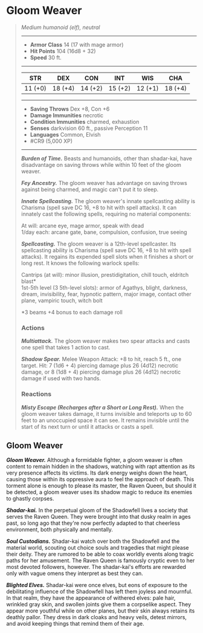 # Gloom Weaver
>*Medium humanoid (elf), neutral*
>___
>- **Armor Class** 14 (17 with mage armor)
>- **Hit Points** 104 (16d8 + 32)
>- **Speed** 30 ft.
>___
>|STR|DEX|CON|INT|WIS|CHA|
>|:---:|:---:|:---:|:---:|:---:|:---:|
>|11 (+0)|18 (+4)|14 (+2)|15 (+2)|12 (+1)|18 (+4)|
>___
>- **Saving Throws** Dex +8, Con +6
>- **Damage Immunities** necrotic
>- **Condition Immunities** charmed, exhaustion
>- **Senses** darkvision 60 ft., passive Perception 11
>- **Languages** Common, Elvish
>- #CR9 (5,000 XP)
>___
>***Burden of Time.*** Beasts and humanoids, other than shadar-kai, have disadvantage on saving throws while within 10 feet of the gloom weaver.  
>
>***Fey Ancestry.*** The gloom weaver has advantage on saving throws against being charmed, and magic can't put it to sleep.  
>
>***Innate Spellcasting.*** The gloom weaver's innate spellcasting ability is Charisma (spell save DC 16, +8 to hit with spell attacks). It can innately cast the following spells, requiring no material components:  
>
>At will: arcane eye, mage armor, speak with dead  
>1/day each: arcane gate, bane, compulsion, confusion, true seeing  
>
>
>***Spellcasting.*** The gloom weaver is a 12th-level spellcaster. Its spellcasting ability is Charisma (spell save DC 16, +8 to hit with spell attacks). It regains its expended spell slots when it finishes a short or long rest. It knows the following warlock spells:  
>
>Cantrips (at will): minor illusion, prestidigitation, chill touch, eldritch blast*  
>1st-5th level (3 5th-level slots): armor of Agathys, blight, darkness, dream, invisibility, fear, hypnotic pattern, major image, contact other plane, vampiric touch, witch bolt  
>
>*3 beams +4 bonus to each damage roll  
>
>
>### Actions
>***Multiattack.*** The gloom weaver makes two spear attacks and casts one spell that takes 1 action to cast.  
>
>***Shadow Spear.*** Melee Weapon Attack: +8 to hit, reach 5 ft., one target. Hit: 7 (1d6 + 4) piercing damage plus 26 (4d12) necrotic damage, or 8 (1d8 + 4) piercing damage plus 26 (4d12) necrotic damage if used with two hands.  
>
>### Reactions
>***Misty Escape (Recharges after a Short or Long Rest).*** When the gloom weaver takes damage, it turns invisible and teleports up to 60 feet to an unoccupied space it can see. It remains invisible until the start of its next turn or until it attacks or casts a spell.

## Gloom Weaver

***Gloom Weaver.*** Although a formidable fighter, a gloom weaver is often content to remain hidden in the shadows, watching with rapt attention as its very presence affects its victims. Its dark energy weighs down the heart, causing those within its oppressive aura to feel the approach of death. This torment alone is enough to please its master, the Raven Queen, but should it be detected, a gloom weaver uses its shadow magic to reduce its enemies to ghastly corpses.

***Shadar-kai.*** In the perpetual gloom of the Shadowfell lives a society that serves the Raven Queen. They were brought into that dusky realm in ages past, so long ago that they're now perfectly adapted to that cheerless environment, both physically and mentally.

***Soul Custodians.*** Shadar-kai watch over both the Shadowfell and the material world, scouting out choice souls and tragedies that might please their deity. They are rumored to be able to coax worldly events along tragic paths for her amusement. The Raven Queen is famously cryptic even to her most devoted followers, however. The shadar-kai's efforts are rewarded only with vague omens they interpret as best they can.

***Blighted Elves.*** Shadar-kai were once elves, but eons of exposure to the debilitating influence of the Shadowfell has left them joyless and mournful. In that realm, they have the appearance of withered elves: pale hair, wrinkled gray skin, and swollen joints give them a corpselike aspect. They appear more youthful while on other planes, but their skin always retains its deathly pallor. They dress in dark cloaks and heavy veils, detest mirrors, and avoid keeping things that remind them of their age.